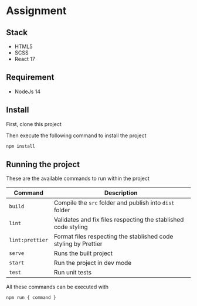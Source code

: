 # Assignment

## Stack

- HTML5
- SCSS
- React 17

## Requirement

- NodeJs 14

## Install

First, clone this project

Then execute the following command to install the project

```bash
npm install
```

## Running the project

These are the available commands to run within the project

| Command         | Description                                                     |
| --------------- | --------------------------------------------------------------- |
| `build`         | Compile the `src` folder and publish into `dist` folder         |
| `lint`          | Validates and fix files respecting the stablished code styling  |
| `lint:prettier` | Format files respecting the stablished code styling by Prettier |
| `serve`         | Runs the built project                                          |
| `start`         | Run the project in dev mode                                     |
| `test`          | Run unit tests                                                  |

All these commands can be executed with

```bash
npm run { command }
```
